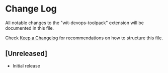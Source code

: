# Change Log

All notable changes to the "wit-devops-toolpack" extension will be documented in this file.

Check [Keep a Changelog](http://keepachangelog.com/) for recommendations on how to structure this file.

## [Unreleased]

- Initial release
